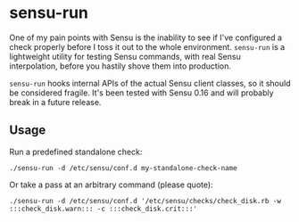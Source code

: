 sensu-run
=========

One of my pain points with Sensu is the inability to see if I've configured a
check properly before I toss it out to the whole environment. `sensu-run` is a
lightweight utility for testing Sensu commands, with real Sensu interpolation,
before you hastily shove them into production.

`sensu-run` hooks internal APIs of the actual Sensu client classes, so it should
be considered fragile. It's been tested with Sensu 0.16 and will probably break
in a future release.

Usage
-----

Run a predefined standalone check:

    ./sensu-run -d /etc/sensu/conf.d my-standalone-check-name

Or take a pass at an arbitrary command (please quote):

    ./sensu-run -d /etc/sensu/conf.d '/etc/sensu/checks/check_disk.rb -w :::check_disk.warn::: -c :::check_disk.crit:::'
